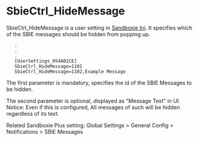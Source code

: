 # SbieCtrl_HideMessage 

SbieCtrl_HideMessage is a user setting in [Sandboxie Ini](SandboxieIni.md). It specifies which of the SBIE messages should be hidden from popping up.

```
   .
   .
   .
   [UserSettings_054A02CE]
   SbieCtrl_HideMessage=1101
   SbieCtrl_HideMessage=1102,Example Message
```

The first parameter is mandatory, specifies the id of the SBIE Messages to be hidden.

The second parameter is optional, displayed as "Message Text" in UI. Notice: Even if this is configured, All messages of such will be hidden regardless of its text.

Related Sandboxie Plus setting: Global Settings > General Config > Notifications > SBIE Messages
